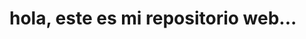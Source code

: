 <html>
  <head>
  </head>
  <body>
    <h1>hola, este es mi repositorio web...</h1>
  </body>
  </html>
